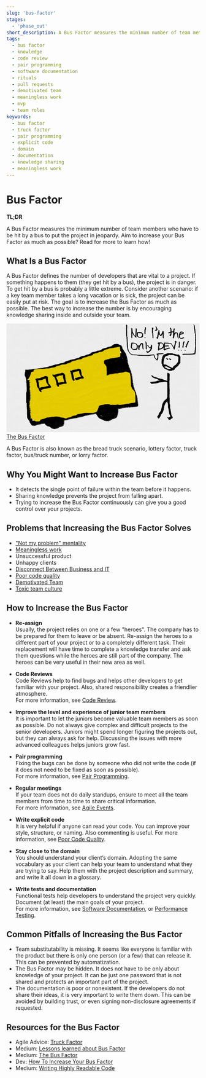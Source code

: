 ```yaml
---
slug: 'bus-factor'
stages:
  - 'phase_out'
short_description: A Bus Factor measures the minimum number of team members who have to be hit by a bus to put the project in jeopardy. The goal is to increase your Bus Factor as much as possible.
tags:
  - bus factor
  - knowledge
  - code review
  - pair programming
  - software documentation
  - rituals
  - pull requests
  - demotivated team
  - meaningless work
  - mvp
  - team roles
keywords:
  - bus factor
  - truck factor
  - pair programming
  - explicit code
  - domain
  - documentation
  - knowledge sharing
  - meaningless work
---
```


# Bus Factor

**TL;DR**

A Bus Factor measures the minimum number of team members who have to be hit by a bus to put the project in jeopardy. Aim to increase your Bus Factor as much as possible? Read for more to learn how!

## What Is a Bus Factor

A Bus Factor defines the number of developers that are vital to a project. If something happens to them (they get hit by a bus), the project is in danger. To get hit by a bus is probably a little extreme. Consider another scenario: if a key team member takes a long vacation or is sick, the project can be easily put at risk. The goal is to increase the Bus Factor as much as possible. The best way to increase the number is by encouraging knowledge sharing inside and outside your team.

![Bus Factor](/files/bus_factor.png)
[The Bus Factor](https://medium.com/tech-tajawal/the-bus-factor-6ea1a3ede6bd)

A Bus Factor is also known as the bread truck scenario, lottery factor, truck factor, bus/truck number, or lorry factor.

## Why You Might Want to Increase Bus Factor

- It detects the single point of failure within the team before it happens.
- Sharing knowledge prevents the project from falling apart.
- Trying to increase the Bus Factor continuously can give you a good control over your projects.

## Problems that Increasing the Bus Factor Solves

- ["Not my problem" mentality](/problems/not-my-problem-mentality)
- [Meaningless work](/problems/meaningless-work)
- Unsuccessful product
- Unhappy clients
- [Disconnect Between Business and IT](/problems/disconnect-between-business-and-it)
- [Poor code quality](/problems/poor-code-quality)
- [Demotivated Team](/problems/demotivated-team)
- [Toxic team culture](/problems/toxic-team-culture)

## How to Increase the Bus Factor

- **Re-assign**  
  Usually, the project relies on one or a few "heroes". The company has to be prepared for them to leave or be absent. Re-assign the heroes to a different part of your project or to a completely different task. Their replacement will have time to complete a knowledge transfer and ask them questions while the heroes are still part of the company. The heroes can be very useful in their new area as well.

- **Code Reviews**  
  Code Reviews help to find bugs and helps other developers to get familiar with your project. Also, shared responsibility creates a friendlier atmosphere.  
  For more information, see [Code Review](/practices/code-review).

- **Improve the level and experience of junior team members**  
  It is important to let the juniors become valuable team members as soon as possible. Do not always give complex and difficult projects to the senior developers. Juniors might spend longer figuring the projects out, but they can always ask for help. Discussing the issues with more advanced colleagues helps juniors grow fast.

- **Pair programming**  
  Fixing the bugs can be done by someone who did not write the code (if it does not need to be fixed as soon as possible).  
  For more information, see [Pair Programming](/practices/pair-programming).

- **Regular meetings**  
  If your team does not do daily standups, ensure to meet all the team members from time to time to share critical information.  
  For more information, see [Agile Events](/practices/agile-events).

- **Write explicit code**  
  It is very helpful if anyone can read your code. You can improve your style, structure, or naming. Also commenting is useful.
  For more information, see [Poor Code Quality](/problems/poor-code-quality).

- **Stay close to the domain**  
  You should understand your client’s domain. Adopting the same vocabulary as your client can help your team to understand what they are trying to say. Help them with the project description and summary, and write it all down in a glossary.

- **Write tests and documentation**  
  Functional tests help developers to understand the project very quickly. Document (at least) the main goals of your project.  
  For more information, see [Software Documentation](/practices/software-documentation), or [Performance Testing](/practices/performance-testing).

## Common Pitfalls of Increasing the Bus Factor

- Team substitutability is missing. It seems like everyone is familiar with the product but there is only one person (or a few) that can release it. This can be prevented by automatization.
- The Bus Factor may be hidden. It does not have to be only about knowledge of your project. It can be just one password that is not shared and protects an important part of the project.
- The documentation is poor or nonexistent. If the developers do not share their ideas, it is very important to write them down. This can be avoided by building trust, or even signing non-disclosure agreements if requested.

## Resources for the Bus Factor

- Agile Advice: [Truck Factor](http://www.agileadvice.com/2005/05/15/agilemanagement/truck-factor/)
- Medium: [Lessons learned about Bus Factor](https://medium.com/@einenlum/lessons-learned-about-bus-factor-1-5-introduction-994b3b0332d3)
- Medium: [The Bus Factor](https://medium.com/tech-tajawal/the-bus-factor-6ea1a3ede6bd)
- Dev: [How To Increase Your Bus Factor](https://dev.to/scottharrisondev/how-to-increase-your-bus-factor-3dpg)
- Medium: [Writing Highly Readable Code](https://medium.com/swlh/writing-highly-readable-code-94da94d5d636)
